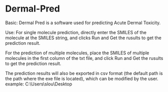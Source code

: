 # Dermal-Pred

Basic:
Dermal Pred is a software used for predicting Acute Dermal Toxicity.

Use:
For single molecule prediction, directly enter the SMILES of the molecule at the SMILES string, and clicks Run and Get the rusults to get the prediction result.

For the prediction of multiple molecules, place the SMILES of multiple molecules in the first column of the txt file, and click Run and Get the rusults to get the prediction result.

The prediction results will also be exported in csv format (the default path is the path where the exe file is located), which can be modified by the user. example: C:\Users\slou\Desktop
